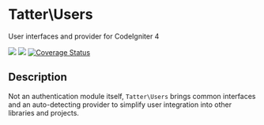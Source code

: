 # Tatter\Users
User interfaces and provider for CodeIgniter 4

[![](https://github.com/tattersoftware/codeigniter4-users/workflows/PHPUnit/badge.svg)](https://github.com/tattersoftware/codeigniter4-users/actions?query=workflow%3A%22PHPUnit)
[![](https://github.com/tattersoftware/codeigniter4-users/workflows/PHPStan/badge.svg)](https://github.com/tattersoftware/codeigniter4-users/actions?query=workflow%3A%22PHPStan)
[![Coverage Status](https://coveralls.io/repos/github/tattersoftware/codeigniter4-users/badge.svg?branch=develop)](https://coveralls.io/github/tattersoftware/codeigniter4-users?branch=develop)

## Description

Not an authentication module itself, `Tatter\Users` brings common interfaces and an auto-detecting
provider to simplify user integration into other libraries and projects.
